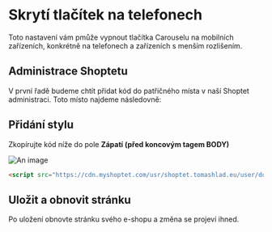 # Skrytí tlačítek na telefonech
Toto nastavení vám pmůže vypnout tlačítka Carouselu na mobilních zařízeních, konkrétně na telefonech a zařízeních s menším rozlišením.

## Administrace Shoptetu
V první řadě budeme chtít přidat kód do patřičného místa v naší Shoptet administraci. Toto místo najdeme následovně:
<Box-TextBox 
    :msg="msg"
/>

## Přidání stylu
Zkopírujte kód níže do pole <b>Zápatí (před koncovým tagem BODY)</b>

![An image](https://ik.imagekit.io/alexborecky/shoptetak/Docs/Screenshot_2020-11-19_at_13.14.57_MG9up3YnRRAe.png)

```html
<script src="https://cdn.myshoptet.com/usr/shoptet.tomashlad.eu/user/documents/extras/premium-carousel/telefon-tlacitka.js"></script>
```

## Uložit a obnovit stránku
Po uložení obnovte stránku svého e-shopu a změna se projeví ihned.

<script>
export default {
    data () {
        return {
            msg: 'Administrace > VZHLED A OBSAH > Editor > HTML Kód > Zápatí (před koncovým tagem BODY)'
        }
    }
}
</script>